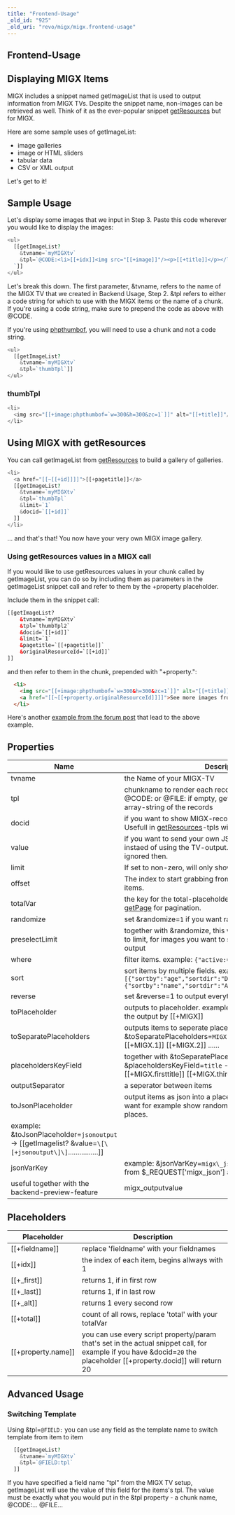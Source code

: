 ```yaml
---
title: "Frontend-Usage"
_old_id: "925"
_old_uri: "revo/migx/migx.frontend-usage"
---
```


## Frontend-Usage

## Displaying MIGX Items

 MIGX includes a snippet named getImageList that is used to output information from MIGX TVs. Despite the snippet name, non-images can be retrieved as well. Think of it as the ever-popular snippet [getResources](extras/getresources "getResources") but for MIGX.

 Here are some sample uses of getImageList:

- image galleries
- image or HTML sliders
- tabular data
- CSV or XML output

 Let's get to it!

## Sample Usage

 Let's display some images that we input in Step 3. Paste this code wherever you would like to display the images:

``` php
<ul>
  [[getImageList?
    &tvname=`myMIGXtv`
    &tpl=`@CODE:<li>[[+idx]]<img src="[[+image]]"/><p>[[+title]]</p></li>
  `]]
</ul>
```

 Let's break this down. The first parameter, &tvname, refers to the name of the MIGX TV that we created in Backend Usage, Step 2. &tpl refers to either a code string for which to use with the MIGX items or the name of a chunk. If you're using a code string, make sure to prepend the code as above with @CODE.

 If you're using [phpthumbof](extras/phpthumbof "phpThumbOf"), you will need to use a chunk and not a code string.

``` php
<ul>
  [[getImageList?
    &tvname=`myMIGXtv`
    &tpl=`thumbTpl`]]
</ul>
```

### thumbTpl

``` php
<li>
  <img src="[[+image:phpthumbof=`w=300&h=300&zc=1`]]" alt="[[+title]]"/>
</li>

```

## Using MIGX with getResources

 You can call getImageList from [getResources](extras/getresources "getResources") to build a gallery of galleries.

``` php
<li>
  <a href="[[~[[+id]]]]">[[+pagetitle]]</a>  
  [[getImageList?
    &tvname=`myMIGXtv`
    &tpl=`thumbTpl`
    &limit=`1`
    &docid=`[[+id]]`
  ]]
</li>
```

 … and that's that! You now have your very own MIGX image gallery.

### Using getResources values in a MIGX call

 If you would like to use getResources values in your chunk called by getImageList, you can do so by including them as parameters in the getImageList snippet call and refer to them by the +property placeholder.

 Include them in the snippet call:

``` html
[[getImageList?
    &tvname=`myMIGXtv`
    &tpl=`thumbTpl2`
    &docid=`[[+id]]`
    &limit=`1`
    &pagetitle=`[[+pagetitle]]`
    &originalResourceId=`[[+id]]`
]]

```

 and then refer to them in the chunk, prepended with "+property.":

``` html
  <li>
    <img src="[[+image:phpthumbof=`w=300&h=300&zc=1`]]" alt="[[+title]]" />
    <a href="[[~[[+property.originalResourceId]]]]">See more images from [[+property.pagetitle]]</a>
  </li>
```

 Here's another [example from the forum post](http://forums.modx.com/thread/78950/odd-issue-with-migx#dis-post-435072) that lead to the above example.

## Properties

| Name                                                                                                           | Description                                                                                                                                               | Default      |
| -------------------------------------------------------------------------------------------------------------- | --------------------------------------------------------------------------------------------------------------------------------------------------------- | ------------ |
| tvname                                                                                                         | the Name of your MIGX-TV                                                                                                                                  |              |
| tpl                                                                                                            | chunkname to render each record. You can also use @CODE: or @FILE: if empty, getImageList will output an array-string of the records                      |              |
| docid                                                                                                          | if you want to show MIGX-records from other resources. Usefull in [getResources](extras/getresources "getResources")-tpls with &docid=`\[\[+id\]\]`       | \[\[\*id\]\] |
| value                                                                                                          | if you want to send your own JSON-string to getImageList instaed of using the TV-output. tvname and docid are ignored then.                               |              |
| limit                                                                                                          | If set to non-zero, will only show X number of items.                                                                                                     | 0            |
| offset                                                                                                         | The index to start grabbing from when limiting the number of items.                                                                                       | 0            |
| totalVar                                                                                                       | the key for the total-placeholder, usefull together with [getPage](extras/getpage "getPage") for pagination.                                              | total        |
| randomize                                                                                                      | set &randomize=`1` if you want randomized output                                                                                                          | 0            |
| preselectLimit                                                                                                 | together with &randomize, this will preselect items from top to limit, for images you want to see in any case in ranomized output                         | 5            |
| where                                                                                                          | filter items. example: `{"active:=":"1","rating:>":"5"}`                                                                                                  |
| sort                                                                                                           | sort items by multiple fields. example: `[{"sortby":"age","sortdir":"DESC","sortmode":"numeric"},{"sortby":"name","sortdir":"ASC"}]`                      |
| reverse                                                                                                        | set &reverse=1 to output everything in reverse order                                                                                                      | 0            |
| toPlaceholder                                                                                                  | outputs to placeholder. example: &toPlaceholder=`MIGX` - get the output by \[\[+MIGX\]\]                                                                  |              |
| toSeparatePlaceholders                                                                                         | outputs items to seperate placeholders. example: &toSeparatePlaceholders=`MIGX` - get the items by \[\[+MIGX.1\]\] \[\[+MIGX.2\]\] ......                 |              |
| placeholdersKeyField                                                                                           | together with &toSeparatePlaceholders. example: &placeholdersKeyField=`title` - get the items by \[\[+MIGX.firsttitle\]\] \[\[+MIGX.thirdtitle\]\] ...... |              |
| outputSeparator                                                                                                | a seperator between items                                                                                                                                 |              |
| toJsonPlaceholder                                                                                              | output items as json into a placeholder, usefull when you want for example show randomized items on different places.                                     |
| example: &toJsonPlaceholder=`jsonoutput` -> \[\[getImagelist? &value=`\[\[+jsonoutput\]\]`................\]\] |                                                                                                                                                           |
| jsonVarKey                                                                                                     | example: &jsonVarKey=`migx\_json` - this will use the value from $\_REQUEST\['migx\_json'\] as value, if any                                              |
| useful together with the backend-preview-feature                                                               | migx\_outputvalue                                                                                                                                         |

## Placeholders

| Placeholder            | Description                                                                                                                                                               |
| ---------------------- | ------------------------------------------------------------------------------------------------------------------------------------------------------------------------- |
| \[\[+fieldname\]\]     | replace 'fieldname' with your fieldnames                                                                                                                                  |
| \[\[+idx\]\]           | the index of each item, begins allways with 1                                                                                                                             |
| \[\[+\_first\]\]       | returns 1, if in first row                                                                                                                                                |
| \[\[+\_last\]\]        | returns 1, if in last row                                                                                                                                                 |
| \[\[+\_alt\]\]         | returns 1 every second row                                                                                                                                                |
| \[\[+total\]\]         | count of all rows, replace 'total' with your totalVar                                                                                                                     |
| \[\[+property.name\]\] | you can use every script property/param that's set in the actual snippet call, for example if you have &docid=`20` the placeholder \[\[+property.docid\]\] will return 20 |

## Advanced Usage

### Switching Template

 Using &tpl=`@FIELD:` you can use any field as the template name to switch template from item to item

``` php
  [[getImageList?
    &tvname=`myMIGXtv`
    &tpl=`@FIELD:tpl`
  ]]
```

 If you have specified a field name "tpl" from the MIGX TV setup, getImageList will use the value of this field for the items's tpl. The value must be exactly what you would put in the &tpl property - a chunk name, @CODE:... @FILE...
